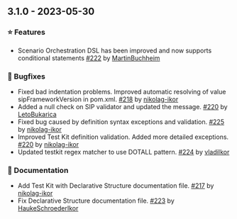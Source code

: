 ## 3.1.0 - 2023-05-30

### ⭐ Features
- Scenario Orchestration DSL has been improved and now supports conditional statements [#222](https://github.com/IKOR-GmbH/sip-framework/pull/222) by [MartinBuchheim](https://github.com/MartinBuchheim)

### 🐞 Bugfixes
- Fixed bad indentation problems. Improved automatic resolving of value sipFrameworkVersion in pom.xml. [#218](https://github.com/IKOR-GmbH/sip-framework/pull/218) by [nikolag-ikor](https://github.com/nikolag-ikor)
- Added a null check on SIP validator and updated the message. [#220](https://github.com/IKOR-GmbH/sip-framework/pull/220) by [LetoBukarica](https://github.com/LetoBukarica)
- Fixed bug caused by definition syntax exceptions and validation. [#225](https://github.com/IKOR-GmbH/sip-framework/pull/225) by [nikolag-ikor](https://github.com/nikolag-ikor)
- Improved Test Kit definition validation. Added more detailed exceptions. [#220](https://github.com/IKOR-GmbH/sip-framework/pull/220) by [nikolag-ikor](https://github.com/nikolag-ikor)
- Updated testkit regex matcher to use DOTALL pattern. [#224](https://github.com/IKOR-GmbH/sip-framework/pull/224) by [vladiIkor](https://github.com/vladiIkor)

### 📔 Documentation
- Add Test Kit with Declarative Structure documentation file. [#217](https://github.com/IKOR-GmbH/sip-framework/pull/217) by [nikolag-ikor](https://github.com/nikolag-ikor)
- Fix Declarative Structure documentation file. [#223](https://github.com/IKOR-GmbH/sip-framework/pull/223) by [HaukeSchroederIkor](https://github.com/HaukeSchroederIkor)

